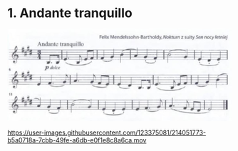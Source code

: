 # 1. Andante tranquillo

![](images/1.jpg)

https://user-images.githubusercontent.com/123375081/214051773-b5a0718a-7cbb-49fe-a6db-e0f1e8c8a6ca.mov

